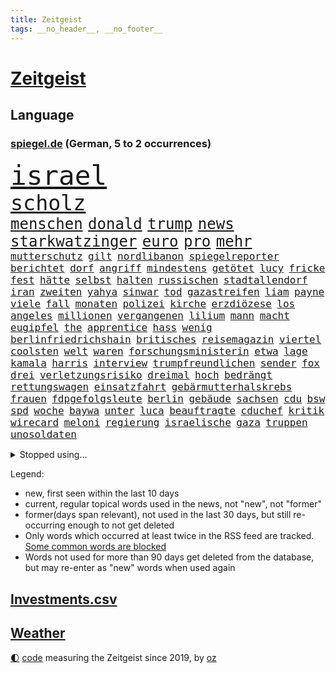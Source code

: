 ```yaml
---
title: Zeitgeist
tags: __no_header__, __no_footer__
---
```


# [Zeitgeist](https://oliz.io/zeitgeist/)

## Language

<h3><a href="https://www.spiegel.de" target="_blank">spiegel.de</a> (German, 5 to 2 occurrences)</h3>
<p style="font-family:monospace">
<span style="font-size:32pt"><a href="news_links.html#israel" class="current">israel</a></span>
<br>
<span style="font-size:25pt"><a href="news_links.html#scholz" class="current">scholz</a></span>
<br>
<span style="font-size:18pt"><a href="news_links.html#menschen" class="current">menschen</a></span>
<span style="font-size:18pt"><a href="news_links.html#donald" class="current">donald</a></span>
<span style="font-size:18pt"><a href="news_links.html#trump" class="current">trump</a></span>
<span style="font-size:18pt"><a href="news_links.html#news" class="current">news</a></span>
<span style="font-size:18pt"><a href="news_links.html#starkwatzinger" class="current">starkwatzinger</a></span>
<span style="font-size:18pt"><a href="news_links.html#euro" class="current">euro</a></span>
<span style="font-size:18pt"><a href="news_links.html#pro" class="current">pro</a></span>
<span style="font-size:18pt"><a href="news_links.html#mehr" class="current">mehr</a></span>
<br>
<span style="font-size:12pt"><a href="news_links.html#mutterschutz" class="new">mutterschutz</a></span>
<span style="font-size:12pt"><a href="news_links.html#gilt" class="current">gilt</a></span>
<span style="font-size:12pt"><a href="news_links.html#nordlibanon" class="new">nordlibanon</a></span>
<span style="font-size:12pt"><a href="news_links.html#spiegelreporter" class="current">spiegelreporter</a></span>
<span style="font-size:12pt"><a href="news_links.html#berichtet" class="current">berichtet</a></span>
<span style="font-size:12pt"><a href="news_links.html#dorf" class="current">dorf</a></span>
<span style="font-size:12pt"><a href="news_links.html#angriff" class="current">angriff</a></span>
<span style="font-size:12pt"><a href="news_links.html#mindestens" class="current">mindestens</a></span>
<span style="font-size:12pt"><a href="news_links.html#getötet" class="current">getötet</a></span>
<span style="font-size:12pt"><a href="news_links.html#lucy" class="new">lucy</a></span>
<span style="font-size:12pt"><a href="news_links.html#fricke" class="new">fricke</a></span>
<span style="font-size:12pt"><a href="news_links.html#fest" class="current">fest</a></span>
<span style="font-size:12pt"><a href="news_links.html#hätte" class="current">hätte</a></span>
<span style="font-size:12pt"><a href="news_links.html#selbst" class="current">selbst</a></span>
<span style="font-size:12pt"><a href="news_links.html#halten" class="current">halten</a></span>
<span style="font-size:12pt"><a href="news_links.html#russischen" class="current">russischen</a></span>
<span style="font-size:12pt"><a href="news_links.html#stadtallendorf" class="new">stadtallendorf</a></span>
<span style="font-size:12pt"><a href="news_links.html#iran" class="current">iran</a></span>
<span style="font-size:12pt"><a href="news_links.html#zweiten" class="current">zweiten</a></span>
<span style="font-size:12pt"><a href="news_links.html#yahya" class="current">yahya</a></span>
<span style="font-size:12pt"><a href="news_links.html#sinwar" class="current">sinwar</a></span>
<span style="font-size:12pt"><a href="news_links.html#tod" class="current">tod</a></span>
<span style="font-size:12pt"><a href="news_links.html#gazastreifen" class="current">gazastreifen</a></span>
<span style="font-size:12pt"><a href="news_links.html#liam" class="current">liam</a></span>
<span style="font-size:12pt"><a href="news_links.html#payne" class="new">payne</a></span>
<span style="font-size:12pt"><a href="news_links.html#viele" class="current">viele</a></span>
<span style="font-size:12pt"><a href="news_links.html#fall" class="current">fall</a></span>
<span style="font-size:12pt"><a href="news_links.html#monaten" class="current">monaten</a></span>
<span style="font-size:12pt"><a href="news_links.html#polizei" class="current">polizei</a></span>
<span style="font-size:12pt"><a href="news_links.html#kirche" class="current">kirche</a></span>
<span style="font-size:12pt"><a href="news_links.html#erzdiözese" class="new">erzdiözese</a></span>
<span style="font-size:12pt"><a href="news_links.html#los" class="current">los</a></span>
<span style="font-size:12pt"><a href="news_links.html#angeles" class="current">angeles</a></span>
<span style="font-size:12pt"><a href="news_links.html#millionen" class="current">millionen</a></span>
<span style="font-size:12pt"><a href="news_links.html#vergangenen" class="current">vergangenen</a></span>
<span style="font-size:12pt"><a href="news_links.html#lilium" class="current">lilium</a></span>
<span style="font-size:12pt"><a href="news_links.html#mann" class="current">mann</a></span>
<span style="font-size:12pt"><a href="news_links.html#macht" class="current">macht</a></span>
<span style="font-size:12pt"><a href="news_links.html#eugipfel" class="new">eugipfel</a></span>
<span style="font-size:12pt"><a href="news_links.html#the" class="current">the</a></span>
<span style="font-size:12pt"><a href="news_links.html#apprentice" class="current">apprentice</a></span>
<span style="font-size:12pt"><a href="news_links.html#hass" class="current">hass</a></span>
<span style="font-size:12pt"><a href="news_links.html#wenig" class="current">wenig</a></span>
<span style="font-size:12pt"><a href="news_links.html#berlinfriedrichshain" class="new">berlinfriedrichshain</a></span>
<span style="font-size:12pt"><a href="news_links.html#britisches" class="current">britisches</a></span>
<span style="font-size:12pt"><a href="news_links.html#reisemagazin" class="new">reisemagazin</a></span>
<span style="font-size:12pt"><a href="news_links.html#viertel" class="current">viertel</a></span>
<span style="font-size:12pt"><a href="news_links.html#coolsten" class="current">coolsten</a></span>
<span style="font-size:12pt"><a href="news_links.html#welt" class="current">welt</a></span>
<span style="font-size:12pt"><a href="news_links.html#waren" class="current">waren</a></span>
<span style="font-size:12pt"><a href="news_links.html#forschungsministerin" class="current">forschungsministerin</a></span>
<span style="font-size:12pt"><a href="news_links.html#etwa" class="current">etwa</a></span>
<span style="font-size:12pt"><a href="news_links.html#lage" class="current">lage</a></span>
<span style="font-size:12pt"><a href="news_links.html#kamala" class="current">kamala</a></span>
<span style="font-size:12pt"><a href="news_links.html#harris" class="current">harris</a></span>
<span style="font-size:12pt"><a href="news_links.html#interview" class="current">interview</a></span>
<span style="font-size:12pt"><a href="news_links.html#trumpfreundlichen" class="new">trumpfreundlichen</a></span>
<span style="font-size:12pt"><a href="news_links.html#sender" class="current">sender</a></span>
<span style="font-size:12pt"><a href="news_links.html#fox" class="current">fox</a></span>
<span style="font-size:12pt"><a href="news_links.html#drei" class="current">drei</a></span>
<span style="font-size:12pt"><a href="news_links.html#verletzungsrisiko" class="new">verletzungsrisiko</a></span>
<span style="font-size:12pt"><a href="news_links.html#dreimal" class="current">dreimal</a></span>
<span style="font-size:12pt"><a href="news_links.html#hoch" class="current">hoch</a></span>
<span style="font-size:12pt"><a href="news_links.html#bedrängt" class="current">bedrängt</a></span>
<span style="font-size:12pt"><a href="news_links.html#rettungswagen" class="current">rettungswagen</a></span>
<span style="font-size:12pt"><a href="news_links.html#einsatzfahrt" class="current">einsatzfahrt</a></span>
<span style="font-size:12pt"><a href="news_links.html#gebärmutterhalskrebs" class="new">gebärmutterhalskrebs</a></span>
<span style="font-size:12pt"><a href="news_links.html#frauen" class="current">frauen</a></span>
<span style="font-size:12pt"><a href="news_links.html#fdpgefolgsleute" class="new">fdpgefolgsleute</a></span>
<span style="font-size:12pt"><a href="news_links.html#berlin" class="current">berlin</a></span>
<span style="font-size:12pt"><a href="news_links.html#gebäude" class="current">gebäude</a></span>
<span style="font-size:12pt"><a href="news_links.html#sachsen" class="current">sachsen</a></span>
<span style="font-size:12pt"><a href="news_links.html#cdu" class="current">cdu</a></span>
<span style="font-size:12pt"><a href="news_links.html#bsw" class="current">bsw</a></span>
<span style="font-size:12pt"><a href="news_links.html#spd" class="current">spd</a></span>
<span style="font-size:12pt"><a href="news_links.html#woche" class="current">woche</a></span>
<span style="font-size:12pt"><a href="news_links.html#baywa" class="current">baywa</a></span>
<span style="font-size:12pt"><a href="news_links.html#unter" class="current">unter</a></span>
<span style="font-size:12pt"><a href="news_links.html#luca" class="current">luca</a></span>
<span style="font-size:12pt"><a href="news_links.html#beauftragte" class="current">beauftragte</a></span>
<span style="font-size:12pt"><a href="news_links.html#cduchef" class="current">cduchef</a></span>
<span style="font-size:12pt"><a href="news_links.html#kritik" class="current">kritik</a></span>
<span style="font-size:12pt"><a href="news_links.html#wirecard" class="current">wirecard</a></span>
<span style="font-size:12pt"><a href="news_links.html#meloni" class="current">meloni</a></span>
<span style="font-size:12pt"><a href="news_links.html#regierung" class="current">regierung</a></span>
<span style="font-size:12pt"><a href="news_links.html#israelische" class="current">israelische</a></span>
<span style="font-size:12pt"><a href="news_links.html#gaza" class="current">gaza</a></span>
<span style="font-size:12pt"><a href="news_links.html#truppen" class="current">truppen</a></span>
<span style="font-size:12pt"><a href="news_links.html#unosoldaten" class="new">unosoldaten</a></span>
</p>
<details>
<summary>Stopped using...</summary>
<p class="former" style="font-size:12pt">
boot(1456) mainz(1456) uhr(1456) gemeinden(1455) treffer(1455) williams(1455) becker(1454) cristiano(1454) ronaldo(1454) kommunen(1453) myanmar(1453) wechselt(1453) angekommen(1452) kauft(1452) teilte(1452) abstimmung(1451) bahnhof(1451) einigung(1451) fielen(1451) beobachtet(1450) freiheitsstrafe(1450) gesunken(1450) klagt(1450) landesregierung(1450) material(1450) scheiterte(1450) sinken(1450) statement(1450) usaußenminister(1450) wahrheit(1450) weltweiten(1450) zentrum(1450) emmanuel(1449) ermöglichen(1449) gewissen(1449) nahmen(1449) plus(1449) reißt(1449) unterricht(1449) entschuldigt(1448) erklärte(1448) innenministerium(1448) scheinen(1448) scheitern(1448) sonne(1448) who(1448) wirkung(1448) finanziell(1447) größter(1447) eis(1446) forderung(1446) gezogen(1446) ausländische(1445) konservativen(1445) nahezu(1445) netzwerk(1445) stets(1445) voraus(1445) beschluss(1444) finale(1444) gastgeber(1444) pocht(1444) pressestimmen(1444) spekuliert(1444) vorübergehend(1444) wochenlang(1444) illegal(1443) institut(1443) warf(1443) anbieten(1442) brite(1442) investitionen(1442) 3(1441) debakel(1441) distanziert(1441) lieben(1441) wies(1441) aufruf(1440) büro(1440) eigentümer(1440) erkrankung(1438) william(1438) motiv(1437) starker(1437) gold(1436) brechen(1435) berät(1434) produzieren(1434) stieg(1434) königin(1433) pflicht(1432) gesamten(1430) hunger(1429) begriff(1428) bundesgerichtshof(1428) ähnlich(1428) beschlagnahmt(1427) gouverneur(1427) kontakt(1427) presse(1427) herz(1424) insassen(1424) syrer(1424) freiwillig(1423) abstieg(1422) teilnahme(1422) geborgen(1417) auseinandersetzung(1416) einblicke(1403) langem(1392) blinken(1391) marine(1388) last(1386) einfache(1376) schiffe(1376) öffnet(1343) langjährige(1339) milliardär(1337) zusammenbruch(1311) investor(1283) lediglich(1236) tennisstar(1222) ausbildung(1212) kolumbien(1201) verbunden(1177) russischem(1145) gestern(1144) gewohnt(1122) haushalt(1119) vorfeld(1098) abschreckung(1090) regierungschefin(1082) halbes(1079) beider(1078) rhein(1065) schärfere(1038) buschmann(1013) verschwinden(993) überwachung(989) spielern(985) gerichte(984) fake(975) unwetter(960) kriegsverbrechen(926) hochrangigen(924) herzen(919) günstiger(917) handys(900) durchsuchen(896) vermisster(881) kaffee(847) tierschützer(842) fahrgäste(831) thüringens(829) entfernen(819) rettungsaktion(815) olympiasieger(814) offizielle(788) streiks(784) 05(771) zurückkehren(753) branchen(741) francisco(736) irland(735) deuten(713) beerdigt(704) schönheit(701) operiert(699) abgeben(694) geschmack(694) aussichten(686) 4(682) düster(677) check(661) haftbefehl(658) hauses(658) gelegenheit(656) mächtige(655) fahnder(641) heimische(637) venedig(632) sachsens(631) demonstriert(630) herstellers(627) mythos(627) c(626) chatgpt(615) wasserstoff(614) 52(613) leon(612) gravierende(608) weimar(606) 5000(605) freiwillige(605) geständnis(597) außergewöhnlich(582) diesjährigen(582) influencer(582) rivalen(582) merklich(580) darmstadt(573) höhepunkt(572) beigetragen(570) kreuz(565) gewartet(561) emotionen(542) bekämpfung(534) massenhaft(524) uli(513) diebstahl(511) versehentlich(509) terrorismus(504) genießen(503) gelernt(499) iphones(497) motto(495) absurd(493) partien(489) bundeshaushalt(487) sandra(483) staats(483) open(480) älterer(477) sächsischen(475) 77(472) umzusetzen(465) schuldenbremse(464) awards(462) toronto(460) busfahrer(459) preiserhöhung(459) massiver(455) benachteiligt(454) popstars(450) erweitert(448) verbreitung(448) victoria(448) saßen(445) ezb(444) clemens(443) metropole(439) atlanta(437) kooperiert(436) service(435) sicherheitsmaßnahmen(433) iphone(429) britney(428) spears(428) stützen(428) ausbeutung(423) sechsstellige(423) südkoreanische(418) meyer(414) chancenlos(413) sichergestellt(409) schach(404) us(401) jon(399) jüdisches(399) rucksack(399) nordkoreas(396) nachteile(395) 03(391) goldenen(391) väter(391) 99(385) 61(383) mittelfeld(382) generalbundesanwalt(380) jugendstrafe(378) getöteter(376) qualifikation(372) unschuldig(372) demokratischen(370) milliardenhilfen(369) verdrängt(369) palästina(367) königshaus(362) 43(359) verschickt(359) gravierenden(357) management(357) popkultur(356) sitz(351) taugen(350) versagt(350) mars(348) willkommen(348) erfindung(347) 1100(340) achtzigerjahre(339) bundes(336) vulkanausbruch(336) eingedrungen(335) sicherheitsgründen(335) reagierten(334) kilo(333) sommerspiele(333) einführung(328) menschenrechte(327) staatssekretärin(325) perry(322) 29jähriger(321) kritischer(321) spiels(319) ausländer(318) geräten(315) sprecherin(314) staatsanwälte(314) überdenken(314) db(313) stone(309) rechtlich(308) emma(307) haftstrafen(307) entspannung(305) islamische(302) kündigungen(302) nass(301) tourt(301) notlage(297) flaggen(295) bot(294) erfolgserlebnis(294) lernt(293) sharon(292) 18jährige(291) leise(291) gesichter(290) erleichterung(287) historischer(287) kriegsschiffe(287) mindestlohn(287) 93(286) straftäter(286) usdollar(285) positives(284) verschüttet(284) politischer(282) station(281) anhebung(280) iss(280) umfangreiche(280) zeitalter(280) buchempfehlungen(279) verschwörungstheorien(278) omas(274) anwendung(272) belgorod(272) eilantrag(271) frustriert(271) aufgedeckt(268) bevorzugen(266) vorliegt(266) dave(263) mögen(263) 1980(260) sendet(259) präsentierte(258) hollywoods(257) gründet(255) chrome(253) wüten(253) hungersnot(252) premierministerin(249) privates(249) direkten(248) erhöhte(248) matteo(247) bestürzt(244) indes(244) weltstar(243) politischem(239) montagmorgen(238) substanz(237) konzept(236) go(234) kontroversen(232) lamar(232) hab(231) hauptdarstellerin(231) trainers(231) bronze(229) erleichtert(229) zustande(229) inakzeptabel(228) justin(228) meisterschaft(228) siegtreffer(228) swifts(228) lebenslang(225) wohnmobil(224) bucht(223) falscher(222) günter(218) emojis(217) obst(216) kanzlerin(215) änderte(215) bear(214) falschinformationen(213) vermittler(213) einfacher(212) huawei(212) eingefangen(211) regimes(211) schwerverletzte(211) apples(210) djirsarai(210) silber(210) übertrieben(210) usmedien(209) oberpfalz(208) durchsuchung(207) major(207) zweitligisten(206) planung(205) schweigegeldprozess(205) 35000(204) runter(203) biss(202) flugzeugbauer(202) frauenanteil(201) abtreibungen(200) eindeutig(198) sainz(197) argumentierte(196) kassierte(196) enthüllen(195) füße(195) techmilliardär(195) verbraucherpreise(195) mad(194) verurteilter(194) überlassen(193) eurofighter(192) sangen(192) schrank(192) erfolgreicher(191) filmset(191) jeff(191) lautete(191) sudan(190) nominierten(189) reiht(189) amts(187) auswärtigen(187) athletin(186) erfreut(186) josh(186) zucker(186) jünger(185) netzwerken(185) umbruch(185) ergreift(184) spannende(184) zwangsversteigerung(184) bvbprofi(182) trümmer(181) katastrophenfall(180) afderfolg(179) justizministerin(179) dürre(176) 20jähriger(175) elefanten(175) ermutigt(175) milliardengeschäft(175) privatsphäre(175) ressourcen(174) benachbarten(173) harmlosen(173) thyssenkrupp(173) erhärten(172) königlichen(172) entlassung(171) herausgesucht(171) usjustiz(171) einschalten(169) irreführende(168) vorfreude(168) cafés(167) halmich(167) regina(167) verrat(165) einschränken(164) straßenbahn(164) verhört(164) iraner(163) bejubelt(162) frauenfußball(162) mclaren(162) provozieren(162) pérez(162) norwegische(161) ultraorthodoxe(160) entgeht(158) kommentieren(158) morgan(158) cannes(157) mücken(157) pelosi(157) unterstützte(157) behoben(156) gefangenenlager(156) zeilen(156) einflussreichsten(155) hauskauf(155) linker(155) publikums(155) verlobung(155) beobachtung(153) beweist(153) kriselnden(153) tigermücke(152) bestritt(151) küssen(151) toxischen(151) beschränkungen(150) children(150) save(150) vereinbaren(150) massensterben(149) besuchte(148) europäischer(148) flair(148) jeweiligen(148) positive(148) schwimmbad(147) umweltschützer(146) feuern(145) herd(145) jawort(145) privater(145) wohnungslose(145) kryptowährung(143) likes(143) meisterschaften(143) films(142) menschheit(142) bremerhaven(140) eskalieren(140) heiße(140) straftätern(140) verdachtsfall(140) chats(139) durchbrechen(139) 1400(138) feier(138) rechtspopulismus(138) landeten(137) friedenskonferenz(136) outfit(136) hipp(135) verschleppte(135) zugspitze(135) elend(134) ernten(133) niemandem(133) unversöhnlich(132) bon(131) handele(131) jovi(131) stärkere(131) befriedigend(130) lokalen(130) privat(130) verschärfung(130) esther(129) plagen(129) weigert(129) bangladesch(128) faust(127) regnen(127) schärferen(127) wider(127) gemessen(126) indopazifik(126) marcus(126) meisterin(125) basketballliga(124) fernost(124) kendrick(124) spekulieren(124) deklassiert(123) polizeiliche(123) babbel(122) quatsch(122) nhl(121) kanzelt(120) korrekt(119) aufsteigen(118) griechischen(118) lugner(118) schutzsuchende(118) angespannte(117) beißt(117) hampshire(117) kinshasa(117) ordnete(117) unbekleidet(117) ausschließlich(116) fußballlegende(116) usbotschafterin(115) anhaltenden(114) somalia(114) koalitionen(113) schutzsuchenden(113) teurere(113) bundesligaaufsteiger(112) scharfen(112) basel(111) josé(111) damalige(110) fernseher(110) vergaß(110) 2002(109) polizeigewalt(109) spieß(109) bahnlogistiktochter(108) bowl(108) jederzeit(108) schutt(108) beladener(107) epidemie(107) solch(107) sponsor(107) supreme(107) pony(106) rechenschaft(106) redaktion(106) todestag(106) unterbrechen(106) urteile(106) erdrutsch(105) filmfest(105) fremdelt(105) hartnäckig(105) potenziell(105) sommerpause(105) zurückzahlen(105) aufwendigen(104) johnny(104) löwen(104) vernichtendes(104) want(104) 25jährige(103) gefüllte(103) gegenspieler(103) bewährung(102) orden(102) gefälschten(101) kubitschek(101) mitternacht(101) cruise(100) außenseiter(99) zugänglich(99) eingespielt(98) gemeinnützige(98) marina(98) 32jährige(97) bleibe(97) extremen(97) waldbrand(97) maskottchen(96) verabschiedete(96) hafenstadt(95) psychotherapeut(95) strauchelnde(95) 25jährigen(94) nachträglich(94) opa(94) guirassy(93) serhou(93) füllkrug(92) niclas(92) flugzeugabsturz(91) intelligence(91) liedern(91) usbekistan(91) zulassung(91) zwangsversteigert(91) ansiedlung(90) beliebten(90) erschöpft(90) pakistaner(90) patientinnen(90) ruine(90) aufzuhalten(89) beinahekatastrophe(89) blind(89) döring(89) fehlerhafte(89) hingewiesen(89) kaputte(89) medaille(89) noa(89) prügelei(89) südkoreanischer(89) argentinier(88) danke(88) emmy(88) klassik(88) migrantinnen(88) ruf(88) almuth(87) gleichstellung(87) kkr(87) mcdonald's(87) privatsache(87) schult(87) surrealen(87) usautobauer(87) verfügbar(87) abgesperrt(86) bullock(86) delikatessen(86) entschädigt(86) erdgeschichte(86) etatentwurf(86) eustrafzöllen(86) renten(86) timberlake(86) verlobt(86) 900(85) cathy(85) kuschelt(85) plump(85) schleppen(85) verletze(85) ausländischen(84) falschmeldungen(84) gulasch(84) jacksons(84) kroatien(84) legende(84) passantin(84) simbabwe(84) welthits(84) raststätte(83) standorten(83) vorherigen(83) widersprüche(83) 2200(82) jährlich(82) menschenhandels(82) portionen(82) fallzahlen(81) kifunktionen(81) mate(81) moldau(81) schalteten(81) sicherte(81) miene(80) parat(80) ran(80) spielzug(80) firmenpleiten(79) georgier(79) tritten(79) weltgesundheitsorganisation(79) wildnis(79) meldeten(78) mittlere(78) monatlichen(78) sensation(78) studierte(78) usamerikanischen(78) dfbauswahl(77) gesichert(77) haushaltsentwurf(77) liebte(77) moniert(77) pfister(77) rennende(77) subtile(77) surferin(77) ungeahnte(77) vermutung(77) versinken(77) wasserschutzpolizei(77) avm(76) banksy(76) dienstwagen(76) emeuphorie(76) schnaps(76) verbracht(76) verfassungsrechtler(76) abstruse(75) arts(75) auftritts(75) coverfoto(75) filmfestival(75) harmonie(75) siebte(75) spiegeldokumentation(75) endlosen(74) sympathien(74) kapazitäten(73) gesundheitsbehörde(72) kindergeld(72) überprüft(72) comedians(71) einzudämmen(71) gazakrieges(71) geschasste(71) heimwm(71) nationalgericht(71) türkischem(71) ausreisen(70) einheimischen(70) ernstvolker(70) trauerfeier(70) trauma(70) bands(69) berührung(69) freud(69) gegensatz(69) kramer(69) pannenserie(69) sondersitzung(69) damm(68) eiszeit(68) ertrinkt(68) gräben(68) korrektheit(68) küsst(68) richtungen(68) unbemannten(68) erforschen(67) ernährten(67) fritz(67) kaliforniens(67) lockt(67) postete(67) pulverisiert(67) darwin(66) davie(66) gesundheitliche(66) hose(66) kriegt(66) kriselnde(66) menschenhandel(66) selke(66) tanzte(66) tate(66) verpflichtung(66) vollbringen(66) drohenden(65) gewürgt(65) honorar(65) luxusautos(65) rettungshubschrauber(65) schwarzrotgold(65) äußersten(65) attraktive(64) drehen(64) entsprechende(64) ernennung(64) erwürgt(64) flugzeugen(64) geklettert(64) haar(64) secretserviceagenten(64) sprengstoff(64) wunderkind(64) argumentiert(63) eriksson(63) gloria(63) svengöran(63) thurn(63) tribüne(63) dnaanalysen(62) gerhardt(62) großhandel(62) großhandelspreise(62) verschärfungen(62) auslaufmodell(61) einjähriger(61) emmyawards(61) emmys(61) spaziergänger(61) age(60) dunham(60) effekte(60) nationalpark(60) komplizierte(59) sicherstellen(59) unterfangen(59) werft(59) feststellen(58) geheime(58) geoengineering(58) piastri(58) usraketen(58) wischen(58) altem(57) belächelt(57) beriet(57) bordell(57) elsässer(57) entworfen(57) exwrestler(57) konkret(57) aufgezeichnet(56) craig(56) gags(56) sommerferien(56) auswirkt(55) flugtaxis(55) gerissen(55) ovations(55) radikalere(55) standing(55) vandalismus(55) zauber(55) 1995(54) berechnet(54) erweist(54) galgen(54) papenburg(54) privatwirtschaft(54) shogun(54) werken(54) dreifache(53) einzunehmen(53) erkennungszeichen(53) hilflose(53) konsistenz(53) privatautos(53) tempelberg(53) verfassungsklage(53) bruce(52) halbjahr(52) schert(52) vorletzte(52) karim(51) sportwagenbauer(51) suchmaschine(51) verbrennerverbot(51) aaron(50) agiert(50) coronaimpfstoff(50) geknackt(50) parade(50) tönen(50) zerwürfnis(50) aschaffenburg(49) bitteren(49) karriereberaterin(49) präsidentschaftswahlen(49) stell(49) ausreichend(48) babynahrungshersteller(48) mathias(48) datum(47) edwards(47) exbbcmoderator(47) herausfordert(47) huw(47) nachwirkungen(47) schadstoffe(47) schwangerschaftsabbrüchen(47) traten(47) wettbewerbe(47) wonach(47) übergangsregierung(47) anhängerinnen(46) ausreise(46) autokrat(46) beifall(46) entschuldigte(46) olympisch(46) outlaws(46) schlimmen(46) skelett(46) ausweisung(45) echauffiert(45) kinderarzt(45) medienkonsum(45) pflegefachkraft(45) besorgte(44) bizarre(44) breakdance(44) erneuter(44) olympiasiegerin(44) pool(44) riskant(44) tirade(44) überholmanöver(44) caroline(43) cybermobbing(43) mogadischu(43) bekennerschreiben(42) beschmiert(42) djane(42) gemeinsamkeiten(42) gästehaus(42) islamfeindliche(42) delta(41) fahrlehrer(41) häufigste(41) mähne(41) nordirland(41) zentralrat(41) zuschießen(41) brocken(40) euabgeordnete(40) haschisch(40) hinderte(40) swifties(40) verzögert(40) weltranglistenersten(40) achterbahn(39) geschmeidig(39) mehrtägigen(39) paralympics(39) rotherham(39) ohren(38) olympischer(38) sonnenschein(38) überraschen(38) dankesrede(36) dopingkontroverse(36) englisch(36) erschütterten(36) geschnappt(36) kotzen(36) köche(36) messerattacken(36) spielplatz(36) streetartkünstlers(36) teilnehmenden(36) verstrickt(36) berger(35) empfehlung(35) henseleit(35) kloster(35) natürlichen(35) wahlempfehlung(35) entlohnt(34) kiforscher(34) schlussphase(34) sternerestaurant(34) überlastet(34) 26jährigen(33) bezweifelt(33) eingeschlossen(33) proiranischer(33) seltsamer(33) streichung(33) belgrad(32) butch(32) geheimdienstes(32) hessische(32) investments(32) keinerlei(32) ministers(32) neunten(32) siedlung(32) suni(32) wilmore(32) witze(32) boeings(31) eukommissar(31) nordstreamsaboteur(31) podcaster(31) stritt(31) einzelfall(30) flugtaxihersteller(30) gerammt(30) großbrand(30) kaserne(30) läuferin(30) mpox(30) mpoxvirus(30) polizeikräfte(30) unerfahrene(30) uspräsidentschaftswahl(30) 320000(29) adrenalin(29) ausgrabungen(29) bundesweiter(29) curtis(29) hilfsgelder(29) mutationen(29) obduktionsbericht(29) preissteigerungen(29) unverhohlen(29) cuxhaven(28) heart(28) parken(28) schaulustige(28) up(28) vorhanden(28) breton(27) faltbaren(27) heikles(27) misslang(27) polio(27) revision(27) spektakulärer(27) stabiles(27) thierry(27) winzer(27) bezeichnen(26) rafterroristen(26) baku(25) bombendrohungen(25) flutwelle(25) variante(25) angedeutet(24) gestiegene(24) hochzeitsgesellschaft(24) plante(24) 32jähriger(23) alarmierende(23) amini(23) freizeitpark(23) jina(23) mahsa(23) container(22) eilig(22) getarnte(22) grünes(22) selbstbewusstsein(22) spezialtaucher(22) straubing(22) abc(21) anästhesisten(21) feste(21) harz(21) ingebrigtsen(21) lastminuteerfolg(21) stromversorgung(21) verabreichte(21) zahnarztpraxis(21) bundesligarückkehr(20) emiraten(20) rollfeld(20) seen(20) straubinger(20) verscharrt(20) verzückte(20) vorantreiben(20) weltrangliste(20) eishockey(19) fußballerin(19) herzkreislauferkrankungen(19) sexualdelikt(19) sunset(19) zügig(19) geendet(18) gewaltdelikte(18) kursiert(18) küsse(18) lehramt(18) schnappt(18) springsteen(18) tolle(18) trainerlegende(18) ulrike(18) aryna(17) sabalenka(17) schrillen(17) versteckte(17) kinderwunsch(16) messerattentat(16) regisseurin(16) schwersten(16) vormonat(16) werbepartner(16) widersprüchlich(16) braunbären(15) landesverbände(15) polaris(15) rabatt(15) spacexmission(15) weltraumspaziergang(15) zerlegte(15) behinderung(14) haider(14) i’m(14) paralympische(14) rezepte(14) alexandre(13) bundesrichter(13) differenzen(13) geküsst(13) gelangen(13) meseberg(13) milliardenschwere(13) moraes(13) nachlass(13) sportlern(13) unterschrieben(13) wohnheim(13) banner(12) berlinneukölln(12) bestritten(12) einfahrt(12) messergewalt(12) messerkriminalität(12) michaela(12) universum(12) zurückweisungen(12) army(11) einzelnen(11) flüchtlingspolitik(11) fremdenfeindlichkeit(11) paralympischen(11) sperrminorität(11) stripes(11) tribünen(11) verüben(11) überfällig(11)
</p>
</details>
<p>Legend:
<ul>
<li><span class="new">new</span>, first seen within the last 10 days</li>
<li><span class="current">current</span>, regular topical words used in the news, not "new", not "former"</li>
<li><span class="former">former(days span relevant)</span>, not used in the last 30 days, but still re-occurring enough to not get deleted</li>
<li>Only words which occurred at least twice in the RSS feed are tracked. <a href="language/filters.py">Some common words are blocked</a></li>
<li>Words not used for more than 90 days get deleted from the database, but may re-enter as "new" words when used again</li>
</ul>
</p>

## [Investments](investments.html)[.csv](investments.csv)

## [Weather](weather.html)

<footer>
<a href="javascript:toggleTheme()" class="nav">🌓</a>
<a href="https://github.com/ooz/zeitgeist">code</a> measuring the Zeitgeist since 2019, by <a href="https://oliz.io">oz</a>
</footer>
